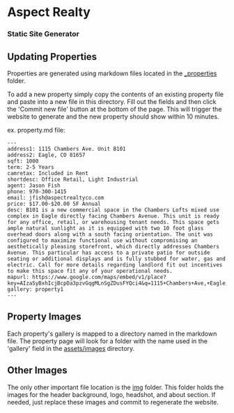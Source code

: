 # Aspect Realty

### Static Site Generator

## Updating Properties

Properties are generated using markdown files located in the [_properties](https://github.com/aspectrealty/aspectrealty.github.io/tree/master/_properties) folder.

To add a new property simply copy the contents of an existing property file and paste into a new file in this directory.  Fill out the fields and then click the 'Commit new file' button at the bottom of the page.  This will trigger the website to generate and the new property should show within 10 minutes.

ex. property.md file:

```
---
address1: 1115 Chambers Ave. Unit B101
address2: Eagle, CO 81657
sqft: 1000
term: 2-5 Years
camretax: Included in Rent
shortdesc: Office Retail, Light Industrial
agent: Jason Fish
phone: 970-300-1415
email: jfish@aspectrealtyco.com
price: $17.00-$20.00 SF Annual
desc: B101 is a new commercial space in the Chambers Lofts mixed use complex in Eagle directly facing Chambers Avenue. This unit is ready for any office, retail, or warehousing tenant needs. This space gets ample natural sunlight as it is equipped with two 10 foot glass overhead doors along with a south facing orientation. The unit was configured to maximize functional use without compromising an aesthetically pleasing storefront, which directly addresses Chambers Avenue. This particular has access to a private patio for outside seating or additional displays and is fully stubbed for water, gas and electric. Call for more details regarding landlord fit out incentives to make this space fit any of your operational needs.
mapurl: https://www.google.com/maps/embed/v1/place?key=AIzaSyBxhIcjBcpDa3pzvGqgMLnSgZDusFYQci4&q=1115+Chambers+Ave,+Eagle,+CO+81631
gallery: property1
---
```

## Property Images

Each property's gallery is mapped to a directory named in the markdown file.  The property page will look for a folder with the name used in the 'gallery' field in the [assets/images](https://github.com/aspectrealty/aspectrealty.github.io/tree/master/assets/images) directory.

## Other Images

The only other important file location is the [img](https://github.com/aspectrealty/aspectrealty.github.io/tree/master/img) folder.  This folder holds the images for the header background, logo, headshot, and about section.  If needed, just replace these images and commit to regenerate the website.
